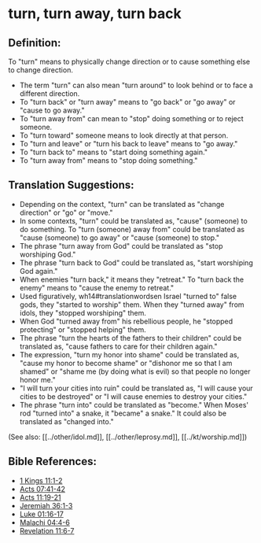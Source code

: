 # turn, turn away, turn back #

## Definition: ##

To "turn" means to physically change direction or to cause something else to change direction.

* The term "turn" can also mean "turn around" to look behind or to face a different direction.
* To "turn back" or "turn away" means to "go back" or "go away" or "cause to go away."
* To "turn away from" can mean to "stop" doing something or to reject someone.
* To "turn toward" someone means to look directly at that person.
* To "turn and leave" or "turn his back to leave" means to "go away."
* To "turn back to" means to "start doing something again."
* To "turn away from" means to "stop doing something."

## Translation Suggestions: ##

* Depending on the context, "turn" can be translated as "change direction" or "go" or "move."
* In some contexts, "turn" could be translated as, "cause" (someone) to do something. To "turn (someone) away from" could be translated as "cause (someone) to go away" or "cause (someone) to stop."
* The phrase "turn away from God" could be translated as "stop worshiping God."
* The phrase "turn back to God" could be translated as, "start worshiping God again."
* When enemies "turn back," it means they "retreat." To "turn back the enemy" means to "cause the enemy to retreat."
* Used figuratively, wh14#translationwordsen Israel "turned to" false gods, they "started to worship" them. When they "turned away" from idols, they "stopped worshiping" them.
* When God "turned away from" his rebellious people, he "stopped protecting" or "stopped helping" them.
* The phrase "turn the hearts of the fathers to their children" could be translated as, "cause fathers to care for their children again."
* The expression, "turn my honor into shame" could be translated as, "cause my honor to become shame" or "dishonor me so that I am shamed" or "shame me (by doing what is evil) so that people no longer honor me."
* "I will turn your cities into ruin" could be translated as, "I will cause your cities to be destroyed" or "I will cause enemies to destroy your cities."
* The phrase "turn into" could be translated as "become." When Moses' rod "turned into" a snake, it "became" a snake." It could also be translated as "changed into."

(See also: [[../other/idol.md]], [[../other/leprosy.md]], [[../kt/worship.md]])

## Bible References: ##

* [1 Kings 11:1-2](en/tn/1ki/help/11/01)
* [Acts 07:41-42](en/tn/act/help/07/41)
* [Acts 11:19-21](en/tn/act/help/11/19)
* [Jeremiah 36:1-3](en/tn/jer/help/36/01)
* [Luke 01:16-17](en/tn/luk/help/01/16)
* [Malachi 04:4-6](en/tn/mal/help/04/04)
* [Revelation 11:6-7](en/tn/rev/help/11/06)